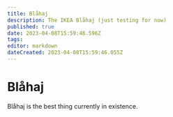 ```yaml
---
title: Blåhaj
description: The IKEA Blåhaj (just testing for now)
published: true
date: 2023-04-08T15:59:48.596Z
tags: 
editor: markdown
dateCreated: 2023-04-08T15:59:46.055Z
---
```


# Blåhaj

Blåhaj is the best thing currently in existence.
